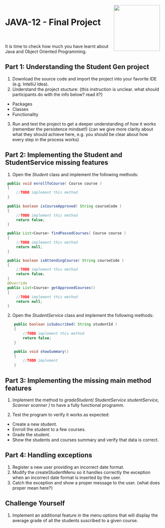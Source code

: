 
<img align="right" width="150" height="150" src="https://media-exp1.licdn.com/dms/image/C4E0BAQF7BYCCZt5epw/company-logo_200_200/0?e=2159024400&v=beta&t=qUAFP9bUgBEEXGVQYpUXW1J_OiP8e0r4rFBpqp8OrxA">

# JAVA-12 - Final Project

 <br/>
 <br/>
 It is time to check how much you have learnt about Java and Object Oriented Programming.
 
 ## Part 1: Understanding the Student Gen project
 1. Download the source code and import the project into your favorite IDE (e.g. IntelliJ Idea).
 2. Understand the project stucture: {this instruction is unclear. what should participants do with the info below? read it?}
 * Packages
 * Classes
 * Functionality
 3. Run and test the project to get a deeper understanding of how it works (remember the persistence mindset!) {can we give more clarity about what they should achieve here, e.g. you should be clear about how every step in the process works}
 
  ## Part 2: Implementing the Student and StudentService missing features
  
  1. Open the *Student* class and implement the following methods:
  
   ```java
    public void enrollToCourse( Course course )
    {
        //TODO implement this method
    }
    
    public boolean isCourseApproved( String courseCode )
    {
        //TODO implement this method
        return false;
    }

    public List<Course> findPassedCourses( Course course )
    {
        //TODO implement this method
        return null;
    }

    public boolean isAttendingCourse( String courseCode )
    {
        //TODO implement this method
        return false;
    }
    @Override
    public List<Course> getApprovedCourses()
    {
        //TODO implement this method
        return null;
    }
   ```
   
   2. Open the *StudentService* class and implement the following methods:
   
   ```java
       public boolean isSubscribed( String studentId )
       {
           //TODO implement this method
           return false;
       }

       public void showSummary()
       {
           //TODO implement
       }
   ```

  ## Part 3: Implementing the missing main method features
 
 1. Implement the method to *gradeStudent( StudentService studentService, Scanner scanner )* to have a fully functional programm.
 
 2. Test the program to verify it works as expected:
  * Create a new student.
  * Enrroll the student to a few courses.
  * Grade the student.
  * Show the students and courses summary and verify that data is correct.
  

  ## Part 4: Handling exceptions
  1. Register a new user providing an incorrect date format.
  2. Modify the createStudentMenu so it handles correctly the exception when an incorrect date format is inserted by the user.
  3. Catch the exception and show a proper message to the user. {what does proper mean here?}
  
  ## Challenge Yourself
  1. Implement an additional feature in the menu options that will display the average grade of all the students suscribed to a given course.
